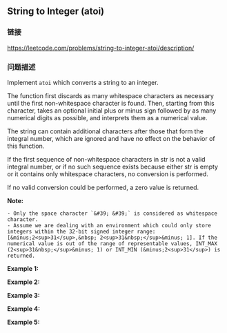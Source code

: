 ## String to Integer (atoi)  
### 链接  
https://leetcode.com/problems/string-to-integer-atoi/description/  
### 问题描述
Implement `atoi` which&nbsp;converts a string to an integer.

The function first discards as many whitespace characters as necessary until the first non-whitespace character is found. Then, starting from this character, takes an optional initial plus or minus sign followed by as many numerical digits as possible, and interprets them as a numerical value.

The string can contain additional characters after those that form the integral number, which are ignored and have no effect on the behavior of this function.

If the first sequence of non-whitespace characters in str is not a valid integral number, or if no such sequence exists because either str is empty or it contains only whitespace characters, no conversion is performed.

If no valid conversion could be performed, a zero value is returned.

**Note:**

	- Only the space character `&#39; &#39;` is considered as whitespace character.
	- Assume we are dealing with an environment which could only store integers within the 32-bit signed integer range: [&minus;2<sup>31</sup>,&nbsp; 2<sup>31&nbsp;</sup>&minus; 1]. If the numerical value is out of the range of representable values, INT_MAX (2<sup>31&nbsp;</sup>&minus; 1) or INT_MIN (&minus;2<sup>31</sup>) is returned.

**Example 1:**

**Example 2:**

**Example 3:**

**Example 4:**

**Example 5:**
